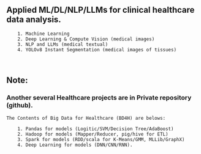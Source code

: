 ## Applied ML/DL/NLP/LLMs for clinical healthcare data analysis. 
        1. Machine Learning
        2. Deep Learning & Compute Vision (medical images)
        3. NLP and LLMs (medical textual)
        4. YOLOv8 Instant Segmentation (medical images of tissues)

<br>


## **Note:** 
### Another several Healthcare projects are in Private repository (github).
    The Contents of Big Data for Healthcare (BD4H) are belows:
    
        1. Pandas for models (Logitic/SVM/Decision Tree/AdaBoost)
        2. Hadoop for models (Mapper/Reducer, pig/hive for ETL)
        3. Spark for models (RDD/scala for K-Means/GMM, MLLib/GraphX)
        4. Deep Learning for models (DNN/CNN/RNN).
<br>
<br>
<br>
<br>
<br>
